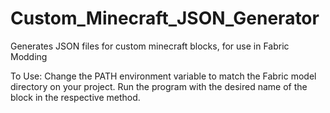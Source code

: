 # Custom_Minecraft_JSON_Generator
Generates JSON files for custom minecraft blocks, for use in Fabric Modding

To Use:
Change the PATH environment variable to match the Fabric model directory on your project.
Run the program with the desired name of the block in the respective method.
